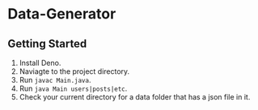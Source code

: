 # Data-Generator

## Getting Started

1. Install Deno.
2. Naviagte to the project directory.
3. Run `javac Main.java`.
4. Run `java Main users|posts|etc`.
5. Check your current directory for a data folder that has a json file in it.

